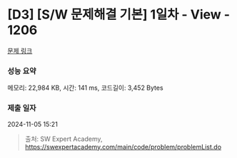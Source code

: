 # [D3] [S/W 문제해결 기본] 1일차 - View - 1206 

[문제 링크](https://swexpertacademy.com/main/code/problem/problemDetail.do?contestProbId=AV134DPqAA8CFAYh) 

### 성능 요약

메모리: 22,984 KB, 시간: 141 ms, 코드길이: 3,452 Bytes

### 제출 일자

2024-11-05 15:21



> 출처: SW Expert Academy, https://swexpertacademy.com/main/code/problem/problemList.do